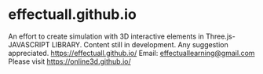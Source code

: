 # effectuall.github.io
An effort to create simulation with 3D interactive elements in Three.js- JAVASCRIPT LIBRARY. 
Content still in development. Any suggestion appreciated.
 https://effectuall.github.io/
Email: effectuallearning@gmail.com 
Please visit
https://online3d.github.io/
